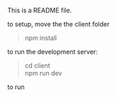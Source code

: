 This is a README file.


to setup, move the the client folder 
> npm install

to run the development server:
> cd client \
> npm run dev


to run 